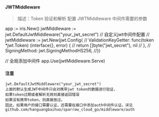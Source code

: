 #### JWTMiddleware ####

> 描述：Token 验证和解析
> 配置 JWTMiddleware 中间件需要的参数


app := iris.New()
jwtMiddleware := jwt.DefaultJwtMiddleware("your_jwt_secret")
// 自定义jwt中间件配置
// jwtMiddleware := jwt.New(jwt.Config{
//      ValidationKeyGetter: func(token *jwt.Token) (interface{}, error) {
// 	    return []byte("jwt_secret"), nil
// 	    },
// 	    SigningMethod: jwt.SigningMethodHS256,
//})

// 全局添加中间件
app.Use(jwtMiddleware.Serve)

#### 注意

    jwt.DefaultJwtMiddleware("your_jwt_secret")
    上面的默认生成JWT中间件只会对携带jwt token的数据进行验证，
    如果token过期或者解析无效则直接返回错误
    如果没有携带token，则直接放过。
    因此，如果用户的接口需要认证，还需要在接口中添加auth中间件认证。详见github.com/hanguangbaihuo/sparrow_cloud_go/middleware/auth